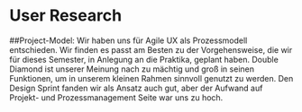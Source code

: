 # User Research

##Project-Model: Wir haben uns für Agile UX als Prozessmodell entschieden. Wir finden es passt am Besten zu der Vorgehensweise, die wir für dieses Semester, in Anlegung an die Praktika, geplant haben. Double Diamond ist unserer Meinung nach zu mächtig und groß in seinen Funktionen, um in unserem kleinen Rahmen sinnvoll genutzt zu werden. Den Design Sprint fanden wir als Ansatz auch gut, aber der Aufwand auf Projekt- und Prozessmanagement Seite war uns zu hoch.
